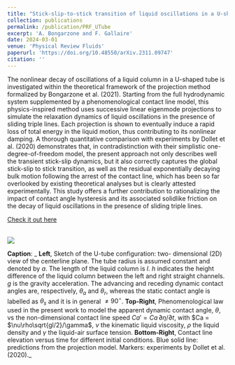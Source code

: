 ```yaml
---
title: "Stick-slip-to-stick transition of liquid oscillations in a U-shaped tube"
collection: publications
permalink: /publication/PRF_UTube
excerpt: 'A. Bongarzone and F. Gallaire'
date: 2024-03-01
venue: 'Physical Review Fluids'
paperurl: 'https://doi.org/10.48550/arXiv.2311.09747'
citation: ''
---
```

The nonlinear decay of oscillations of a liquid column in a U-shaped tube is investigated within the theoretical framework of the projection method formalized by Bongarzone et al. (2021). Starting from the full hydrodynamic system supplemented by a phenomenological contact line model, this physics-inspired method uses successive linear eigenmode projections to simulate the relaxation dynamics of liquid oscillations in the presence of sliding triple lines. Each projection is shown to eventually induce a rapid loss of total energy in the liquid motion, thus contributing to its nonlinear damping. A thorough quantitative comparison with experiments by Dollet et al. (2020) demonstrates that, in contradistinction with their simplistic one-degree-of-freedom model, the present approach not only describes well the transient stick-slip dynamics, but it also correctly captures the global stick-slip to stick transition, as well as the residual exponentially decaying bulk motion following the arrest of the contact line, which has been so far overlooked by existing theoretical analyses but is clearly attested experimentally. This study offers a further contribution to rationalizing the impact of contact angle hysteresis and its associated solidlike friction on the decay of liquid oscillations in the presence of sliding triple lines.

[Check it out here](http://Alessandro-Bongarzone.github.io/files/PRF_UTube.pdf)

<br/><img src='/images/PRF_UTube_GraphAbstract.jpg'>


**Caption**: _ **Left**, Sketch of the U-tube configuration: two- dimensional (2D) view of the centerline plane. The tube radius is assumed constant and denoted by $a$. The length of the liquid column is $l$. $h$ indicates the height difference of the liquid column between the left and right straight channels. $g$ is the gravity acceleration. The advancing and receding dynamic contact angles are, respectively, $\theta_a$ and $\theta_r$, whereas the static contact angle is labelled as $\theta_s$ and it is in general $\ne 90^{\circ}$. **Top-Right**, Phenomenological law used in the present work to model the apparent dynamic contact angle, $\theta$, vs the non-dimensional contact line speed $Ca' = Ca\,\partial\eta/\partial t$, with $Ca = $\nu\rho\sqrt{gl/2}/\gamma$, $\nu$ the kinematic liquid viscosity, $\rho$ the liquid density and $\gamma$ the liquid-air surface tension. **Bottom-Right**, Contact line elevation versus time for different initial conditions. Blue solid line: predictions from the projection model. Markers: experiments by Dollet et al. (2020)._




